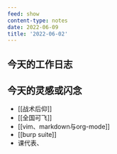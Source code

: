 ```yaml
---
feed: show
content-type: notes
date: 2022-06-09
title: '2022-06-02'
---
```


## 今天的工作日志

## 今天的灵感或闪念

- [[战术后仰]]
- [[全国可飞]]
- [[vim、markdown与org-mode]]
- [[burp suite]]
- 课代表、
